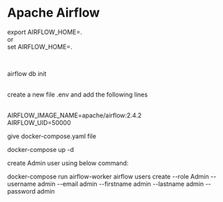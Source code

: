 # Apache Airflow


export AIRFLOW_HOME=. <br>
or <br>
set AIRFLOW_HOME=.<be>


<br><be>

airflow db init <br>
<br>

create a new file .env and add the following lines
<br><br>

AIRFLOW_IMAGE_NAME=apache/airflow:2.4.2 <br>
AIRFLOW_UID=50000

give docker-compose.yaml file

docker-compose up -d

create Admin user using below command:

docker-compose run airflow-worker airflow users create --role Admin --username admin --email admin --firstname admin --lastname admin --password admin
